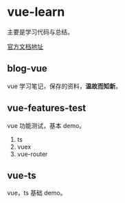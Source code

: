 # vue-learn

主要是学习代码与总结。

[官方文档地址](https://cn.vuejs.org/v2/guide/#%E8%B5%B7%E6%AD%A5)

## blog-vue

vue 学习笔记，保存的资料，**温故而知新**。

## vue-features-test

vue 功能测试，基本 demo。

1. ts
2. vuex
3. vue-router

## vue-ts

vue，ts 基础 demo。
